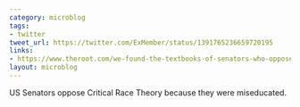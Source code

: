 ```yaml
---
category: microblog
tags:
- twitter
tweet_url: https://twitter.com/ExMember/status/1391765236659720195
links:
- https://www.theroot.com/we-found-the-textbooks-of-senators-who-oppose-the-1619-1846832317
layout: microblog
---
```

US Senators oppose Critical Race Theory because they were miseducated.
